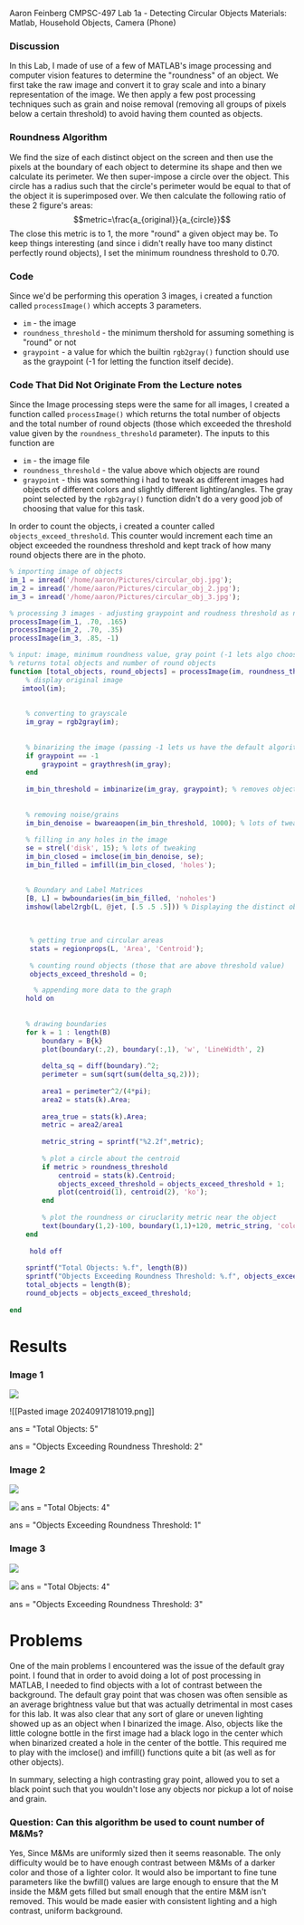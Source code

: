 
Aaron Feinberg
CMPSC-497
Lab 1a - Detecting Circular Objects
Materials: Matlab, Household Objects, Camera (Phone)

### Discussion 
In this Lab, I made of use of a few of MATLAB's image processing and computer vision features to determine the "roundness" of an object. We first take the raw image and convert it to gray scale and into a binary representation of the image. We then apply a few post processing techniques such as grain and noise removal (removing all groups of pixels below a certain threshold) to avoid having them counted as objects. 

### Roundness Algorithm 
We find the size of each distinct object on the screen and then use the pixels at the boundary of each object to determine its shape and then we calculate its perimeter. We then super-impose a circle over the object. This circle has a radius such that the circle's perimeter would be equal to that of the object it is superimposed over. We then calculate the following ratio of these 2 figure's areas: 
$$metric=\frac{a_{original}}{a_{circle}}$$
The close this metric is to 1, the more "round" a given object may be. To keep things interesting (and since i didn't really have too many distinct perfectly round objects), I set the minimum roundness threshold to 0.70. 

### Code
Since we'd be performing this operation 3 images, i created a function called `processImage()` which accepts 3 parameters. 
- `im` - the image
- `roundness_threshold` - the minimum thershold for assuming something is "round" or not 
- `graypoint` - a value for which the builtin `rgb2gray()` function should use as the graypoint (-1 for letting the function itself decide). 

### Code That Did Not Originate From the Lecture notes
Since the Image processing steps were the same for all images, I created a function called `processImage()` which returns the total number of objects and the total number of round objects (those which exceeded the threshold value given by the  `roundness_threshold` parameter). The inputs to this function are 
- `im` - the image file 
- `roundness_threshold` - the value above which objects are round
- `graypoint` - this was something i had to tweak as different images had objects of different colors and slightly different lighting/angles. The gray point selected by the `rgb2gray()` function didn't do a very good job of choosing that value for this task. 

In order to count the objects, i created a counter called `objects_exceed_threshold`. This counter would increment each time an object exceeded the roundness threshold and kept track of how many round objects there are in the photo. 

```MATLAB 
% importing image of objects
im_1 = imread('/home/aaron/Pictures/circular_obj.jpg');
im_2 = imread('/home/aaron/Pictures/circular_obj_2.jpg');
im_3 = imread('/home/aaron/Pictures/circular_obj_3.jpg');

% processing 3 images - adjusting graypoint and roudness threshold as needed
processImage(im_1, .70, .165)
processImage(im_2, .70, .35)
processImage(im_3, .85, -1)

% input: image, minimum roundness value, gray point (-1 lets algo choose)
% returns total objects and number of round objects 
function [total_objects, round_objects] = processImage(im, roundness_threshold, graypoint)
    % display original image 
   imtool(im);
   
   
    % converting to grayscale 
    im_gray = rgb2gray(im);
    
    
    % binarizing the image (passing -1 lets us have the default algorithm choose the gray point)
    if graypoint == -1
        graypoint = graythresh(im_gray);
    end
    
    im_bin_threshold = imbinarize(im_gray, graypoint); % removes objects 
    
    
    % removing noise/grains 
    im_bin_denoise = bwareaopen(im_bin_threshold, 1000); % lots of tweaking 
    
    % filling in any holes in the image 
    se = strel('disk', 15); % lots of tweaking 
    im_bin_closed = imclose(im_bin_denoise, se); 
    im_bin_filled = imfill(im_bin_closed, 'holes');

    
    % Boundary and Label Matrices 
    [B, L] = bwboundaries(im_bin_filled, 'noholes')
    imshow(label2rgb(L, @jet, [.5 .5 .5])) % Displaying the distinct objects 
    
   
    
     % getting true and circular areas 
     stats = regionprops(L, 'Area', 'Centroid');
    
     % counting round objects (those that are above threshold value)
     objects_exceed_threshold = 0; 

      % appending more data to the graph 
    hold on 
  
    
    % drawing boundaries
    for k = 1 : length(B)
	    boundary = B{k}
	    plot(boundary(:,2), boundary(:,1), 'w', 'LineWidth', 2)
        
        delta_sq = diff(boundary).^2; 
        perimeter = sum(sqrt(sum(delta_sq,2))); 
    
        area1 = perimeter^2/(4*pi);
        area2 = stats(k).Area;
        
        area_true = stats(k).Area;
        metric = area2/area1
        
        metric_string = sprintf("%2.2f",metric);
        
        % plot a circle about the centroid 
        if metric > roundness_threshold 
	        centroid = stats(k).Centroid; 
            objects_exceed_threshold = objects_exceed_threshold + 1;
	        plot(centroid(1), centroid(2), 'ko');
        end 
    
        % plot the roundness or ciruclarity metric near the object 
        text(boundary(1,2)-100, boundary(1,1)+120, metric_string, 'color', 'y','FontSize', 14, 'FontWeight', 'bold'); 
    end 
    
     hold off
   
    sprintf("Total Objects: %.f", length(B))
    sprintf("Objects Exceeding Roundness Threshold: %.f", objects_exceed_threshold)
    total_objects = length(B);
    round_objects = objects_exceed_threshold;
    
end

```

# Results

### Image 1
![](file:////tmp/ConnectorClipboard2385019385559613465/image17266108585660.png)

![[Pasted image 20240917181019.png]]

ans = "Total Objects: 5"

ans = "Objects Exceeding Roundness Threshold: 2"


### Image 2

![](file:////tmp/ConnectorClipboard2385019385559613465/image17266110631500.png)

![](file:////tmp/ConnectorClipboard2385019385559613465/image17266110820710.png)
ans = "Total Objects: 4"

ans = "Objects Exceeding Roundness Threshold: 1"

### Image 3
![](file:////tmp/ConnectorClipboard2385019385559613465/image17266110935310.png)

![](file:////tmp/ConnectorClipboard2385019385559613465/image17266110971600.png)
ans = "Total Objects: 4"

ans = "Objects Exceeding Roundness Threshold: 3"


# Problems 
One of the main problems I encountered was the issue of the default gray point. I found that in order to avoid doing a lot of post processing in MATLAB, I needed to find objects with a lot of contrast between the background. The default gray point that was chosen was often sensible as an average brightness value but that was actually detrimental in most cases for this lab.  It was also clear that any sort of glare or uneven lighting showed up as an object when I binarized the image. Also, objects like the little cologne bottle in the first image had a black logo in the center which when binarized created a hole in the center of the bottle. This required me to play with the imclose() and imfill() functions quite a bit (as well as for other objects). 

In summary, selecting a high contrasting gray point, allowed you to set a black point such that you wouldn't lose any objects nor pickup a lot of noise and grain. 


### Question: Can this algorithm be used to count number of M&Ms? 
Yes, Since M&Ms are uniformly sized then it seems reasonable. The only difficulty would be to have enough contrast between M&Ms of a darker color and those of a lighter color. It would also be important to fine tune parameters like the bwfill() values are large enough to ensure that the M inside the M&M gets filled but small enough that the entire M&M isn't removed. This would be made easier with consistent lighting and a high contrast, uniform background. 